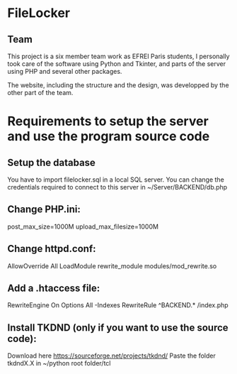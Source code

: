 # FileLocker

## Team
This project is a six member team work as EFREI Paris students,
I personally took care of the software using Python and Tkinter,
and parts of the server using PHP and several other packages.

The website, including the structure and the design, was developped
by the other part of the team.

# Requirements to setup the server and use the program source code

## Setup the database
You have to import filelocker.sql in a local SQL server.
You can change the credentials required to connect to this server
in ~/Server/BACKEND/db.php

## Change PHP.ini:
post_max_size=1000M
upload_max_filesize=1000M

## Change httpd.conf:
AllowOverride All
LoadModule rewrite_module modules/mod_rewrite.so

## Add a .htaccess file:
RewriteEngine On
Options All -Indexes
RewriteRule ^BACKEND\.* /index.php

## Install TKDND (only if you want to use the source code):
Download here https://sourceforge.net/projects/tkdnd/
Paste the folder tkdndX.X in ~/python root folder/tcl

